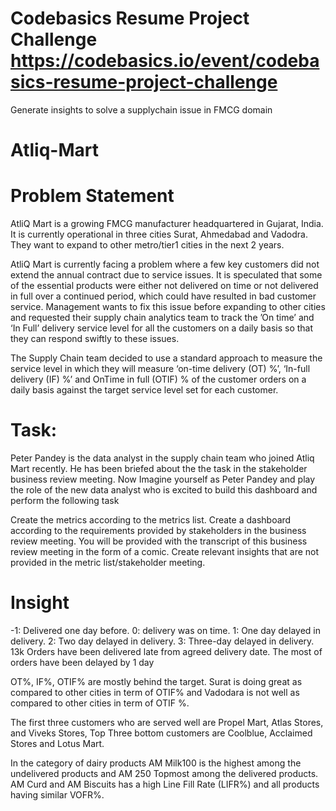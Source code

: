 # Codebasics Resume Project Challenge https://codebasics.io/event/codebasics-resume-project-challenge
Generate insights to solve a supplychain issue in FMCG domain

# Atliq-Mart

# Problem Statement
AtliQ Mart is a growing FMCG manufacturer headquartered in Gujarat, India. It is currently operational in three cities Surat, Ahmedabad and Vadodra. They want to expand to other metro/tier1 cities in the next 2 years.

AtliQ Mart is currently facing a problem where a few key customers did not extend the annual contract due to service issues. It is speculated that some of the essential products were either not delivered on time or not delivered in full over a continued period, which could have resulted in bad customer service. Management wants to fix this issue before expanding to other cities and requested their supply chain analytics team to track the ’On time’ and ‘In Full’ delivery service level for all the customers on a daily basis so that they can respond swiftly to these issues.

The Supply Chain team decided to use a standard approach to measure the service level in which they will measure ‘on-time delivery (OT) %’, ‘In-full delivery (IF) %’ and OnTime in full (OTIF) % of the customer orders on a daily basis against the target service level set for each customer.


# Task:  
Peter Pandey is the data analyst in the supply chain team who joined Atliq Mart recently. He has been briefed about the the task in the stakeholder business review meeting. Now Imagine yourself as Peter Pandey and play the role of the new data analyst who is excited to build this dashboard and perform the following task

Create the metrics according to the metrics list.
Create a dashboard according to the requirements provided by stakeholders in the business review meeting. You will be provided with the transcript of this business review meeting in the form of a comic.
Create relevant insights that are not provided in the metric list/stakeholder meeting.

# Insight

-1: Delivered one day before.
0: delivery was on time.
1: One day delayed in delivery. 
2: Two day delayed in delivery.
3: Three-day delayed in delivery.
13k Orders have been delivered late from agreed delivery date.
The most of orders have been delayed by 1 day

OT%, IF%, OTIF% are mostly behind the target. Surat is doing great as compared to other cities in term of OTIF% and Vadodara is not well as compared to other cities in term of OTIF %.


The first three customers who are served well are Propel Mart, Atlas Stores, and Viveks Stores, Top Three bottom customers are Coolblue, Acclaimed Stores and Lotus Mart.


In the category of dairy products AM Milk100 is the highest among the undelivered products and AM 250 Topmost among the delivered products.
AM Curd and AM Biscuits has a high Line Fill Rate (LIFR%) and all products having similar VOFR%.
